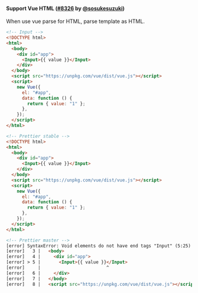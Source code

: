 #### Support Vue HTML ([#8326](https://github.com/prettier/prettier/pull/8326) by [@sosukesuzuki](https://github.com/sosukesuzuki))

When use vue parse for HTML, parse template as HTML.

<!-- prettier-ignore -->
```html
<!-- Input -->
<!DOCTYPE html>
<html>
  <body>
    <div id="app">
      <Input>{{ value }}</Input>
    </div>
  </body>
  <script src="https://unpkg.com/vue/dist/vue.js"></script>
  <script>
    new Vue({
      el: "#app",
      data: function () {
        return { value: "1" };
      },
    });
  </script>
</html>

<!-- Prettier stable -->
<!DOCTYPE html>
<html>
  <body>
    <div id="app">
      <Input>{{ value }}</Input>
    </div>
  </body>
  <script src="https://unpkg.com/vue/dist/vue.js"></script>
  <script>
    new Vue({
      el: "#app",
      data: function () {
        return { value: "1" };
      },
    });
  </script>
</html>

<!-- Prettier master -->
[error] SyntaxError: Void elements do not have end tags "Input" (5:25)
[error]   3 |   <body>
[error]   4 |     <div id="app">
[error] > 5 |       <Input>{{ value }}</Input>
[error]     |                         ^
[error]   6 |     </div>
[error]   7 |   </body>
[error]   8 |   <script src="https://unpkg.com/vue/dist/vue.js"></script>
```
